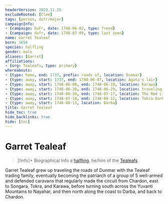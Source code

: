 ```yaml
---
headerVersion: 2023.11.25
excludeRooted: [Clee]
tags: [person, dufr/major]
campaignInfo:
- {campaign: DuFr, date: 1748-06-02, type: freed}
- {campaign: dufr, date: 1748-07-09, type: last seen}
name: Garret Tealeaf
born: 1656
species: halfling
gender: male
aliases: [Garret]
affiliations:
- {org: Tealeafs, type: primary}
whereabouts:
- {type: home, end: 1737, prefix: roads of, location: Dunmar}
- {type: away, start: 1737, end: 1748-06-07, location: Agata's lair}
- {type: away, start: 1748-06-08, end: 1748-06-19, location: Karawa}
- {type: away, start: 1748-06-20, end: 1748-06-29, location: traveling to Tokra}
- {type: away, start: 1748-06-30, end: 1748-07-17, location: The Red Lily Inn}
- {type: away, start: 1748-07-18, end: 1748-08-12, location: Tokra-Darba Road}
- {type: away, start: 1748-08-13, location: Darba}
title: Garret Tealeaf
hide_toc: true
hide_backlinks: true
hide: [toc]
---
```

# Garret Tealeaf
>[!info]+ Biographical Info
> a [halfling](<../../species/children-of-the-embodied-gods/halflings/halflings.md>), he/him of the [Tealeafs](<../../groups/halfling-families/tealeafs.md>)
> 
> 
>> 
>> 
>> 

Garret Tealeaf grew up traveling the roads of Dunmar with the Tealeaf trading family, eventually becoming the patriarch of a group of 5 well-armed and defended caravans that regularly made the circuit from Chardon, east to Songara, Tokra, and Karawa, before turning south across the Yuvanti Mountains to Nayahar, and then north along the coast to Darba, and back to Chardon. 

